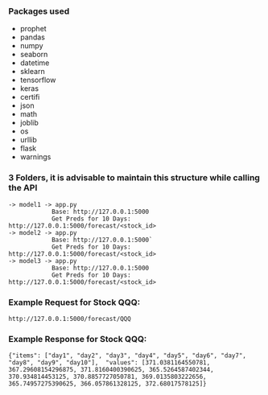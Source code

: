 ### Packages used
- prophet
- pandas
- numpy
- seaborn
- datetime
- sklearn
- tensorflow
- keras
- certifi
- json
- math
- joblib
- os
- urllib
- flask
- warnings

### 3 Folders, it is advisable to maintain this structure while calling the API
    -> model1 -> app.py
                Base: http://127.0.0.1:5000
                Get Preds for 10 Days: http://127.0.0.1:5000/forecast/<stock_id>
    -> model2 -> app.py
                Base: http://127.0.0.1:5000`
                Get Preds for 10 Days: http://127.0.0.1:5000/forecast/<stock_id>
    -> model3 -> app.py
                Base: http://127.0.0.1:5000
                Get Preds for 10 Days: http://127.0.0.1:5000/forecast/<stock_id>

### Example Request for Stock QQQ:
    http://127.0.0.1:5000/forecast/QQQ
    
### Example Response for Stock QQQ:
`{"items": ["day1", "day2", "day3", "day4", "day5", "day6", "day7", "day8", "day9", "day10"], 
"values": [371.0381164550781, 367.29608154296875, 371.8160400390625, 365.5264587402344, 370.934814453125, 370.8857727050781, 369.0135803222656, 365.74957275390625, 366.057861328125, 372.68017578125]}`

